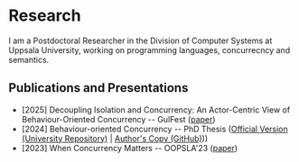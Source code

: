 Research
========
I am a Postdoctoral Researcher in the Division of Computer Systems at Uppsala University, working on programming languages, concurrecncy and semantics. 

Publications and Presentations
------------------------------
* [2025] Decoupling Isolation and Concurrency: An Actor-Centric View of Behaviour-Oriented Concurrency -- GulFest ([paper](papers/gulfest.pdf))
* [2024] Behaviour-oriented Concurrency -- PhD Thesis ([Official Version (University Repository)](https://spiral.imperial.ac.uk/entities/publication/a1259c4b-6ffe-45d2-ac8b-3e1162d4c107) | [Author's Copy (GitHub)](papers/thesis.pdf)))
* [2023] When Concurrency Matters -- OOPSLA'23 ([paper](https://dl.acm.org/doi/abs/10.1145/3622852))
